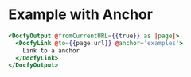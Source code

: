 # Example with Anchor

```hbs template
<DocfyOutput @fromCurrentURL={{true}} as |page|>
  <DocfyLink @to={{page.url}} @anchor='examples'>
    Link to a anchor
  </DocfyLink>
</DocfyOutput>
```
